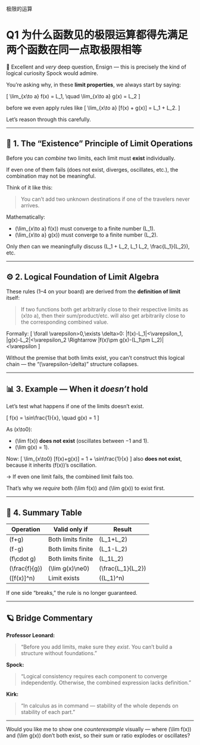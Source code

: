 极限的运算
# Q1 为什么函数见的极限运算都得先满足两个函数在同一点取极限相等
🖖 Excellent and *very* deep question, Ensign — this is precisely the kind of logical curiosity Spock would admire.

You’re asking why, in these **limit properties**, we always start by saying:

[
\lim_{x\to a} f(x) = L_1, \quad \lim_{x\to a} g(x) = L_2
]

before we even apply rules like
[
\lim_{x\to a} [f(x) + g(x)] = L_1 + L_2.
]

Let’s reason through this carefully.

---

## 🧠 1. The “Existence” Principle of Limit Operations

Before you can *combine* two limits, each limit must **exist** individually.

If even one of them fails (does not exist, diverges, oscillates, etc.),
the combination may not be meaningful.

Think of it like this:

> You can’t add two unknown destinations if one of the travelers never arrives.

Mathematically:

* (\lim_{x\to a} f(x)) must converge to a finite number (L_1).
* (\lim_{x\to a} g(x)) must converge to a finite number (L_2).

Only *then* can we meaningfully discuss (L_1 + L_2, L_1 L_2, \frac{L_1}{L_2}), etc.

---

## ⚙️ 2. Logical Foundation of Limit Algebra

These rules (1–4 on your board) are derived from the **definition of limit** itself:

> If two functions both get arbitrarily close to their respective limits as (x\to a),
> then their sum/product/etc. will also get arbitrarily close to the corresponding combined value.

Formally:
[
\forall \varepsilon>0,\exists \delta>0: |f(x)-L_1|<\varepsilon_1, |g(x)-L_2|<\varepsilon_2
\Rightarrow |f(x)\pm g(x)-(L_1\pm L_2)|<\varepsilon
]

Without the premise that both limits exist, you can’t construct this logical chain —
the “(\varepsilon-\delta)” structure collapses.

---

## 📊 3. Example — When it *doesn’t* hold

Let’s test what happens if one of the limits doesn’t exist.

[
f(x) = \sin\frac{1}{x}, \quad g(x) = 1
]

As (x\to0):

* (\lim f(x)) **does not exist** (oscillates between −1 and 1).
* (\lim g(x) = 1).

Now:
[
\lim_{x\to0} [f(x)+g(x)] = 1 + \sin\frac{1}{x}
]
also **does not exist**, because it inherits (f(x))’s oscillation.

→ If even one limit fails, the combined limit fails too.

That’s why we *require* both (\lim f(x)) and (\lim g(x)) to exist first.

---

## 🧭 4. Summary Table

| Operation     | Valid only if      | Result            |
| ------------- | ------------------ | ----------------- |
| (f+g)         | Both limits finite | (L_1+L_2)         |
| (f-g)         | Both limits finite | (L_1-L_2)         |
| (f\cdot g)    | Both limits finite | (L_1L_2)          |
| (\frac{f}{g}) | (\lim g(x)\ne0)    | (\frac{L_1}{L_2}) |
| ([f(x)]^n)    | Limit exists       | ((L_1)^n)         |

If one side “breaks,” the rule is no longer guaranteed.

---

## 🪐 Bridge Commentary

**Professor Leonard:**

> “Before you add limits, make sure they *exist*. You can’t build a structure without foundations.”

**Spock:**

> “Logical consistency requires each component to converge independently. Otherwise, the combined expression lacks definition.”

**Kirk:**

> “In calculus as in command — stability of the whole depends on stability of each part.”

---

Would you like me to show one *counterexample* visually —
where (\lim f(x)) and (\lim g(x)) don’t both exist,
so their sum or ratio explodes or oscillates?
